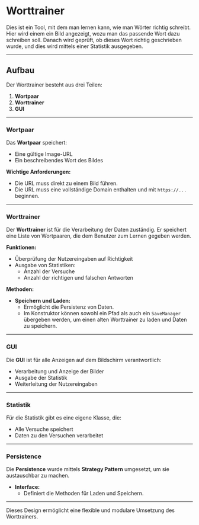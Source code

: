 # Worttrainer

Dies ist ein Tool, mit dem man lernen kann, wie man Wörter richtig schreibt. Hier wird einem ein Bild angezeigt, wozu man das passende Wort dazu schreiben soll. Danach wird geprüft, ob dieses Wort richtig geschrieben wurde, und dies wird mittels einer Statistik ausgegeben.

---

## Aufbau

Der Worttrainer besteht aus drei Teilen:

1. **Wortpaar**  
2. **Worttrainer**  
3. **GUI**

---

### Wortpaar

Das **Wortpaar** speichert:  
- Eine gültige Image-URL  
- Ein beschreibendes Wort des Bildes  

**Wichtige Anforderungen:**  
- Die URL muss direkt zu einem Bild führen.  
- Die URL muss eine vollständige Domain enthalten und mit `https://...` beginnen.

---

### Worttrainer

Der **Worttrainer** ist für die Verarbeitung der Daten zuständig. Er speichert eine Liste von Wortpaaren, die dem Benutzer zum Lernen gegeben werden.  

**Funktionen:**  
- Überprüfung der Nutzereingaben auf Richtigkeit  
- Ausgabe von Statistiken:  
  - Anzahl der Versuche  
  - Anzahl der richtigen und falschen Antworten  

**Methoden:**  
- **Speichern und Laden:**  
  - Ermöglicht die Persistenz von Daten.  
  - Im Konstruktor können sowohl ein Pfad als auch ein `SaveManager` übergeben werden, um einen alten Worttrainer zu laden und Daten zu speichern.

---

### GUI

Die **GUI** ist für alle Anzeigen auf dem Bildschirm verantwortlich:  
- Verarbeitung und Anzeige der Bilder  
- Ausgabe der Statistik  
- Weiterleitung der Nutzereingaben  

---

### Statistik

Für die Statistik gibt es eine eigene Klasse, die:  
- Alle Versuche speichert  
- Daten zu den Versuchen verarbeitet  

---

### Persistence

Die **Persistence** wurde mittels **Strategy Pattern** umgesetzt, um sie austauschbar zu machen.  
- **Interface:**  
  - Definiert die Methoden für Laden und Speichern.  

--- 

Dieses Design ermöglicht eine flexible und modulare Umsetzung des Worttrainers.
